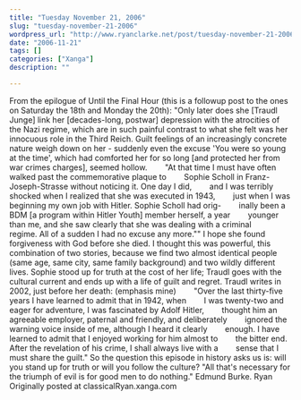 ```yaml
---
title: "Tuesday November 21, 2006"
slug: "tuesday-november-21-2006"
wordpress_url: "http://www.ryanclarke.net/post/tuesday-november-21-2006/"
date: "2006-11-21"
tags: []
categories: ["Xanga"]
description: ""

---
```


From the epilogue of Until the Final Hour (this is a followup post to the ones on Saturday the 18th and Monday the 20th):
"Only later does she [Traudl Junge] link her [decades-long, postwar] depression with the atrocities of the Nazi regime, which are in such painful contrast to what she felt was her innocuous role in the Third Reich. Guilt feelings of an increasingly concrete nature weigh down on her - suddenly even the excuse 'You were so young at the time', which had comforted her for so long [and protected her from war crimes charges], seemed hollow.
       "At that time I must have often walked past the commemorative plaque to
       Sophie Scholl in Franz-Joseph-Strasse without noticing it. One day I did,
       and I was terribly shocked when I realized that she was executed in 1943,
       just when I was beginning my own job with Hitler. Sophie Scholl had orig-
       inally been a BDM [a program within Hitler Youth] member herself, a year
       younger than me, and she saw clearly that she was dealing with a criminal
       regime. All of a sudden I had no excuse any more.""
I hope she found forgiveness with God before she died.
I thought this was powerful, this combination of two stories, because we find two almost identical people (same age, same city, same family background) and two wildly different lives. Sophie stood up for truth at the cost of her life; Traudl goes with the cultural current and ends up with a life of guilt and regret. Traudl writes in 2002, just before her death: (emphasis mine)
       "Over the last thirty-five years I have learned to admit that in 1942, when
       I was twenty-two and eager for adventure, I was fascinated by Adolf Hitler,
       thought him an agreeable employer, paternal and friendly, and deliberately
       ignored the warning voice inside of me, although I heard it clearly
       enough. I have learned to admit that I enjoyed working for him almost to
       the bitter end. After the revelation of his crime, I shall always live with a
       sense that I must share the guilt."
So the question this episode in history asks us is: will you stand up for truth or will you follow the culture? "All that's necessary for the triumph of evil is for good men to do nothing." Edmund Burke.
Ryan
Originally posted at classicalRyan.xanga.com
